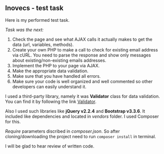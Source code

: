 ## Inovecs - test task ##

Here is my performed test task.

*Task was the next:*
1. Check the page and see what AJAX calls it actually makes to get the 
data (url, variables, methods).
2. Create your own PHP to make a call to check for existing email address via cURL.
You need to parse the response and show only messages about existing/non-existing 
emails addresses.
3. Implement the PHP to your page via AJAX.
4. Make the appropriate data validation.
5. Make sure that you have handled all errors.
6. Make sure your code is well organized and well commented so other developers 
can easily understand it.


I used a third-party library, namely it was **Validator** class for data
validation. You can find it by following the link [Validator](http://biznesguide.ru/coding/146.html).

Also I used such libraries like **jQuery v2.2.4** and **Bootstrap v3.3.6**.
It included like dependencies and located in *vendors* folder. I used Composer for this.
 
*Require* parameters discribed in *composer.json*. So after cloning/downloading
the project need to run `composer install` in terminal.

I will be glad to hear review of written code.